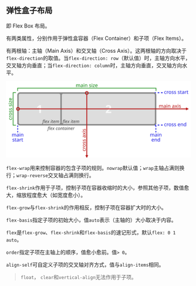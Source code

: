 ## 弹性盒子布局

即 Flex Box 布局。 

有两类属性，分别作用于弹性盒容器（Flex Container）和子项（Flex Items）。

有两根轴：主轴（Main Axis）和交叉轴（Cross Axis）。这两根轴的方向取决于`flex-direction`的取值。当`flex-direction: row`（默认值）时，主轴方向水平，交叉轴方向垂直；当`flex-direction: column`时，主轴方向垂直，交叉轴方向水平。

![flex-direction-terms](./flex-direction-terms.svg)

`flex-wrap`用来控制容器的包含子项的规则。`nowrap`默认值；`wrap`主轴占满则换行；`wrap-reverse`交叉轴占满则换行。

`flex-shrink`作用于子项，控制子项在容器收缩时的大小，参照其他子项，数值愈大，缩放程度愈大（如宽度愈小）。

`flex-grow`与`flex-shrink`的作用相反，控制子项在容器扩大时的大小。

`flex-basis`指定子项的初始大小，值`auto`表示（主轴的）大小取决于内容。

`flex`是`flex-grow`、`flex-shrink`和`flex-basis`的速记形式，默认`flex: 0 1 auto`。

`order`指定子项在主轴上的顺序，值愈小愈前。值`> 0`。

`align-self`可自定义子项的交叉轴对齐方式，值与`align-items`相同。

> `float`， `clear`和`vertical-align`无法作用于子项。
